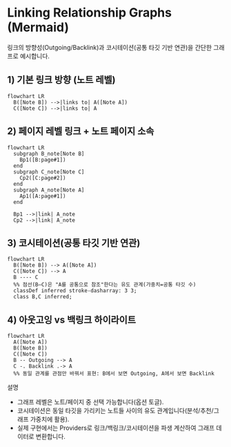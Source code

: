 # Linking Relationship Graphs (Mermaid)

링크의 방향성(Outgoing/Backlink)과 코시테이션(공통 타깃 기반 연관)을 간단한 그래프로 예시합니다.

## 1) 기본 링크 방향 (노트 레벨)
```mermaid
flowchart LR
  B([Note B]) -->|links to| A([Note A])
  C([Note C]) -->|links to| A
```

## 2) 페이지 레벨 링크 + 노트 페이지 소속
```mermaid
flowchart LR
  subgraph B_note[Note B]
    Bp1([B:page#1])
  end
  subgraph C_note[Note C]
    Cp2([C:page#2])
  end
  subgraph A_note[Note A]
    Ap1([A:page#1])
  end

  Bp1 -->|link| A_note
  Cp2 -->|link| A_note
```

## 3) 코시테이션(공통 타깃 기반 연관)
```mermaid
flowchart LR
  B([Note B]) --> A([Note A])
  C([Note C]) --> A
  B ---- C
  %% 점선(B—C)은 "A를 공통으로 참조"한다는 유도 관계(가중치=공통 타깃 수)
  classDef inferred stroke-dasharray: 3 3;
  class B,C inferred;
```

## 4) 아웃고잉 vs 백링크 하이라이트
```mermaid
flowchart LR
  A([Note A])
  B([Note B])
  C([Note C])
  B -- Outgoing --> A
  C -. Backlink .-> A
  %% 동일 관계를 관점만 바꿔서 표현: B에서 보면 Outgoing, A에서 보면 Backlink
```

설명
- 그래프 레벨은 노트/페이지 중 선택 가능합니다(옵션 토글).
- 코시테이션은 동일 타깃을 가리키는 노트들 사이의 유도 관계입니다(분석/추천/그래프 가중치에 활용).
- 실제 구현에서는 Providers로 링크/백링크/코시테이션을 파생 계산하여 그래프 데이터로 변환합니다.

